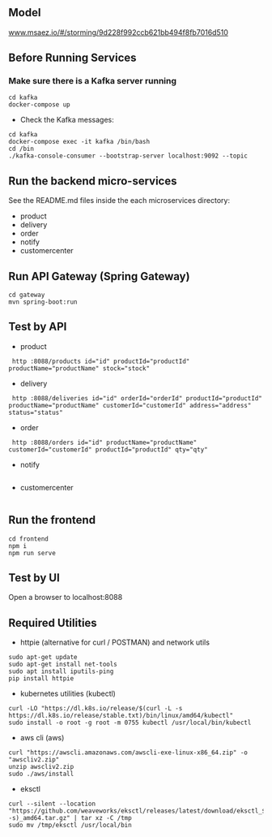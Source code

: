 # 

## Model
www.msaez.io/#/storming/9d228f992ccb621bb494f8fb7016d510

## Before Running Services
### Make sure there is a Kafka server running
```
cd kafka
docker-compose up
```
- Check the Kafka messages:
```
cd kafka
docker-compose exec -it kafka /bin/bash
cd /bin
./kafka-console-consumer --bootstrap-server localhost:9092 --topic
```

## Run the backend micro-services
See the README.md files inside the each microservices directory:

- product
- delivery
- order
- notify
- customercenter


## Run API Gateway (Spring Gateway)
```
cd gateway
mvn spring-boot:run
```

## Test by API
- product
```
 http :8088/products id="id" productId="productId" productName="productName" stock="stock" 
```
- delivery
```
 http :8088/deliveries id="id" orderId="orderId" productId="productId" productName="productName" customerId="customerId" address="address" status="status" 
```
- order
```
 http :8088/orders id="id" productName="productName" customerId="customerId" productId="productId" qty="qty" 
```
- notify
```
```
- customercenter
```
```


## Run the frontend
```
cd frontend
npm i
npm run serve
```

## Test by UI
Open a browser to localhost:8088

## Required Utilities

- httpie (alternative for curl / POSTMAN) and network utils
```
sudo apt-get update
sudo apt-get install net-tools
sudo apt install iputils-ping
pip install httpie
```

- kubernetes utilities (kubectl)
```
curl -LO "https://dl.k8s.io/release/$(curl -L -s https://dl.k8s.io/release/stable.txt)/bin/linux/amd64/kubectl"
sudo install -o root -g root -m 0755 kubectl /usr/local/bin/kubectl
```

- aws cli (aws)
```
curl "https://awscli.amazonaws.com/awscli-exe-linux-x86_64.zip" -o "awscliv2.zip"
unzip awscliv2.zip
sudo ./aws/install
```

- eksctl 
```
curl --silent --location "https://github.com/weaveworks/eksctl/releases/latest/download/eksctl_$(uname -s)_amd64.tar.gz" | tar xz -C /tmp
sudo mv /tmp/eksctl /usr/local/bin
```

